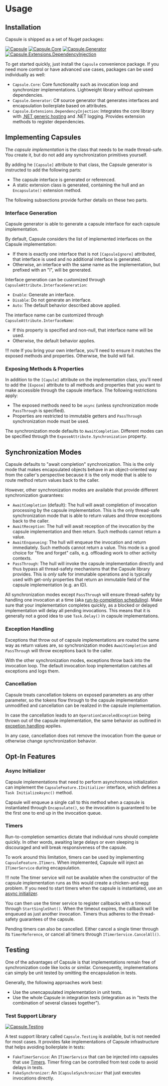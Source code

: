 
# Usage

## Installation

Capsule is shipped as a set of Nuget packages:

[![Capsule](https://img.shields.io/nuget/v/Capsule?label=Capsule)](https://www.nuget.org/packages/Capsule/)
[![Capsule.Core](https://img.shields.io/nuget/v/Capsule.Core?label=Capsule.Core)](https://www.nuget.org/packages/Capsule.Core/)
[![Capsule.Generator](https://img.shields.io/nuget/v/Capsule.Generator?label=Capsule.Generator)](https://www.nuget.org/packages/Capsule.Generator/)
[![Capsule.Extensions.DependencyInjection](https://img.shields.io/nuget/v/Capsule.Extensions.DependencyInjection?label=Capsule.Extensions.DependencyInjection)](https://www.nuget.org/packages/Capsule.Extensions.DependencyInjection/)

To get started quickly, just install the `Capsule` convenience package. If you need more control or have advanced use cases, packages can be used individually as well:

- `Capsule.Core`: Core functionality such as invocation loop and synchronizer implementations. Lightweight library without upstream dependencies.
- `Capsule.Generator`: C# source generator that generates interfaces and encapsulation boilerplate based on attributes.
- `Capsule.Extensions.DependencyInjection`: Integrates the core library with [.NET generic hosting](https://learn.microsoft.com/en-us/dotnet/core/extensions/generic-host) and .NET logging. Provides extension methods to register dependencies.


## Implementing Capsules

The *capsule implementation* is the class that needs to be made thread-safe. You create it, but do not add any synchronization primitives yourself.

By adding he `[Capsule]` attribute to that class, the Capsule generator is instructed to add the following parts:

- The capsule interface is generated or referenced.
- A static extension class is generated, containing the hull and an `Encapsulate()` extension method.

The following subsections provide further details on these two parts.

### Interface Generation

Capsule generator is able to generate a capsule interface for each capsule implementation.

By default, Capsule considers the list of implemented interfaces on the Capsule implementation:

- If there is exactly one interface that is not `[CapsuleIgnore]` attributed, that interface is used and no additional interface is generated.
- Otherwise, an interface with the same name as the implementation, but prefixed with an "I", will be generated.

Interface generation can be customized through `CapsuleAttribute.InterfaceGeneration`:

- `Enable`: Generate an interface.
- `Disable`: Do not generate an interface.
- `Auto`: The default behavior described above applied.

The interface name can be customized through `CapsuleAttribute.InterfaceName`:

- If this property is specified and non-null, that interface name will be used.
- Otherwise, the default behavior applies.

!!! note
    If you bring your own interface, you'll need to ensure it matches the exposed methods and properties. Otherwise, the build will fail.


### Exposing Methods & Properties

In addition to the `[Capule]` attribute on the implementation class, you'll need to add the `[Expose]` attribute to all methods and properties that you want to make accessible through the capsule interface. The following restrictions apply:

- The exposed methods need to be `async` (unless synchronization mode `PassThrough` is specified).
- Properties are restricted to immutable getters and `PassThrough` synchronization mode must be used.

The synchronization mode defaults to `AwaitCompletion`. Different modes can be specified through the `ExposeAttribute.Synchronization` property.


## Synchronization Modes

Capsule defaults to "await completion" synchronization. This is the only mode that makes encapsulated objects behave in an object-oriented way from the caller's perspective because it is the only mode that is able to route method return values back to the caller.

However, other synchronization modes are available that provide different synchronization guarantees:

- `AwaitCompletion` (default): The hull will await completion of invocation processing by the capsule implementation. This is the only thread-safe synchronization mode that is able to return values and throw exceptions back to the caller.
- `AwaitReception`: The hull will await reception of the invocation by the capsule implementation and then return. Such methods cannot return a value.
- `AwaitEnqueueing`: The hull will enqueue the invocation and return immediately. Such methods cannot return a value. This mode is a good choice for "fire and forget" calls, e.g. offloading work to other activity contexts.
- `PassThrough`: The hull will invoke the capsule implementation directly and thus bypass all thread-safety mechanisms that the Capsule library provides. This is *only* safe for immutable operations and is typically used with get-only properties that return an immutable field of the capsule implementation (e.g. an ID).

All synchronization modes except `PassThrough` will ensure thread-safety by handling one invocation at a time (aka [run-to-completion scheduling](https://en.wikipedia.org/wiki/Run_to_completion_scheduling)). Make sure that your implementation completes quickly, as a blocked or delayed implementation will delay all pending invocations. This means that it is generally not a good idea to use `Task.Delay()` in capsule implementations.


### Exception Handling

Exceptions that throw out of capsule implementations are routed the same way as return values are, so synchronization modes `AwaitCompletion` and `PassThrough` will throw exceptions back to the caller.

With the other synchronization modes, exceptions throw back into the invocation loop. The default invocation loop implementation catches all exceptions and logs them.


### Cancellation

Capsule treats cancellation tokens on exposed parameters as any other parameter, so the tokens flow through to the capsule implementation unmodified and cancellation can be realized in the capsule implementation.

In case the cancellation leads to an `OperationCanceledException` being thrown out of the capsule implementation, the same behavior as outlined in [excpetion handling](#exception-handling) applies.

In any case, cancellation does not remove the invocation from the queue or otherwise change synchronization behavior.


## Opt-In Features

### Async Initializer

Capsule implementations that need to perform asynchronous initialization can implement the `CapsuleFeature.IInitializer` interface, which defines a `Task InitializeAsync()` method.

Capsule will enqueue a single call to this method when a capsule is instantiated through `Encapsulate()`, so the invocation is guaranteed to be the first one to end up in the invocation queue.


### Timers

Run-to-completion semantics dictate that individual runs should complete quickly. In other words, awaiting large delays or even sleeping is discouraged and will break responsiveness of the capsule.

To work around this limitation, timers can be used by implementing `CapsuleFeature.ITimers`. When implemented, Capsule will inject an `ITimerService` during encapsulation.

!!! note
    The timer service will not be available when the constructor of the capsule implementation runs as this would create a chicken-and-egg problem. If you need to start timers when the capsule is instantiated, use an [async initializer](#async-initializer).

You can then use the timer service to register callbacks with a timeout through `StartSingleShot()`. When the timeout expires, the callback will be enqueued as just another invocation. Timers thus adheres to the thread-safety guarantees of the capsule.

Pending timers can also be cancelled. Either cancel a single timer through its `TimerReference`, or cancel all timers through `ITimerService.CancelAll()`.


## Testing

One of the advantages of Capsule is that implementations remain free of synchronization code like locks or similar. Consequently, implementations can simply be unit tested by omitting the encapsulation in tests.

Generally, the following approaches work best:

- Use the unencapsulated implementation in unit tests.
- Use the whole Capsule in integration tests (integration as in "tests the combination of several classes together").


### Test Support Library

[![Capsule.Testing](https://img.shields.io/nuget/v/Capsule.Testing?label=Capsule.Testing)](https://www.nuget.org/packages/Capsule.Testing/)

A test support library called `Capsule.Testing` is available, but is not needed for most cases. It provides fake implementations of Capsule infrastructure that helps avoiding boilerplate in tests:

- `FakeTimerService`: An `ITimerService` that can be injected into capsules that use [Timers](#timers). Timer firing can be controlled from test code to avoid delays in tests.
- `FakeSynchronizer`: An `ICapsuleSynchronizer` that just executes invocations directly.
